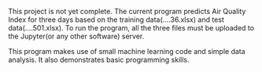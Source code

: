 This project is not yet complete. The current program predicts Air Quality Index for three days based on the training data(....36.xlsx) and 
test data(....501.xlsx). To run the program, all the three files must be uploaded to the Jupyter(or any other software) server. 

This program makes use of small machine learning code and simple data analysis. It also demonstrates basic programming skills.
